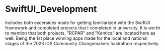 # SwiftUI_Development

Includes both excersices made for getting familiarized with the SwiftUI framework and completed projects that I completed in university. 
It is worth to mention that both projects, "RCPAR" and "Kentica" are located here as well.
Being the 1st place winning apps made for the local and national stages of the 2023 iOS Community Changemakers hackathon respectively.
